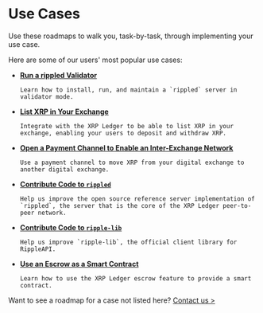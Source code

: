 # Use Cases

Use these roadmaps to walk you, task-by-task, through implementing your use case.

Here are some of our users' most popular use cases:

* **[Run a rippled Validator](run-a-rippled-validator.html)**

      Learn how to install, run, and maintain a `rippled` server in validator mode.

* **[List XRP in Your Exchange](list-xrp-in-your-exchange.html)**

      Integrate with the XRP Ledger to be able to list XRP in your exchange, enabling your users to deposit and withdraw XRP.

* **[Open a Payment Channel to Enable an Inter-Exchange Network](open-a-payment-channel-to-enable-an-inter-exchange-network.html)**

      Use a payment channel to move XRP from your digital exchange to another digital exchange.

* **[Contribute Code to `rippled`](contribute-code-to-rippled.html)**

      Help us improve the open source reference server implementation of `rippled`, the server that is the core of the XRP Ledger peer-to-peer network.

* **[Contribute Code to `ripple-lib`](contribute-code-to-ripple-lib.html)**

      Help us improve `ripple-lib`, the official client library for RippleAPI.

* **[Use an Escrow as a Smart Contract](use-an-escrow-as-a-smart-contract.html)**

      Learn how to use the XRP Ledger escrow feature to provide a smart contract.

Want to see a roadmap for a case not listed here? [Contact us >](mailto:docs@ripple.com)
